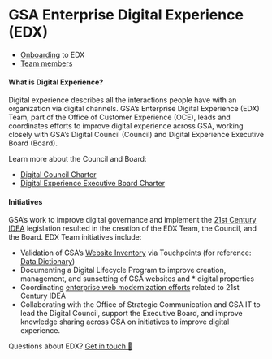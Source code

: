 # GSA Enterprise Digital Experience (EDX)

* [Onboarding](https://github.com/GSA/EDX/wiki/Onboarding) to EDX
* [Team members](/team/)

#### What is Digital Experience?

Digital experience describes all the interactions people have with an organization via digital channels. GSA’s Enterprise Digital Experience (EDX) Team, part of the Office of Customer Experience (OCE), leads and coordinates efforts to improve digital experience across GSA, working closely with GSA’s Digital Council (Council) and Digital Experience Executive Board (Board).

Learn more about the Council and Board:

* [Digital Council Charter](https://drive.google.com/file/d/13cq_oikvP1-FlPitffuls02DaWJYbqe5/view)
* [Digital Experience Executive Board Charter](https://drive.google.com/file/d/1hjiCLDGx0eDcg0MlgP-ed5EPKzS47MU4/view)

#### Initiatives

GSA’s work to improve digital governance and implement the [21st Century IDEA](https://digital.gov/resources/21st-century-integrated-digital-experience-act/) legislation resulted in the creation of the EDX Team, the Council, and the Board. EDX Team initiatives include:

* Validation of GSA’s [Website Inventory](https://touchpoints.app.cloud.gov/admin/websites/) via Touchpoints (for reference: [Data Dictionary](https://github.com/GSA/EDX/blob/main/Data/touchpoints-data-dictionary-2021-11.csv))
* Documenting a Digital Lifecycle Program to improve creation, management, and sunsetting of GSA websites and * digital properties
* Coordinating [enterprise web modernization efforts](https://github.com/GSA/wg-web-modernization) related to 21st Century IDEA
* Collaborating with the Office of Strategic Communication and GSA IT to lead the Digital Council, support the Executive Board, and improve knowledge sharing across GSA on initiatives to improve digital experience.

Questions about EDX? <a href="https://touchpoints.app.cloud.gov/touchpoints/1fc9c962/submit" target="_blank" rel="noopener">Get in touch 💭</a>
